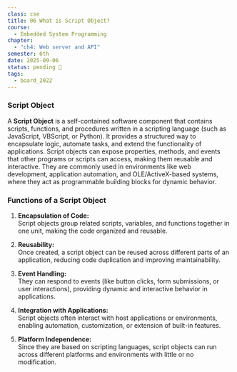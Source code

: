 ```yaml
---
class: cse
title: 06 What is Script Object?
course:
  - Embedded System Programming
chapter:
  - "ch4: Web server and API"
semester: 6th
date: 2025-09-06
status: pending 🛑
tags:
  - board_2022
---
```


### **Script Object**

A **Script Object** is a self-contained software component that contains scripts, functions, and procedures written in a scripting language (such as JavaScript, VBScript, or Python). It provides a structured way to encapsulate logic, automate tasks, and extend the functionality of applications. Script objects can expose properties, methods, and events that other programs or scripts can access, making them reusable and interactive. They are commonly used in environments like web development, application automation, and OLE/ActiveX-based systems, where they act as programmable building blocks for dynamic behavior.

### **Functions of a Script Object**

1. **Encapsulation of Code:**  
    Script objects group related scripts, variables, and functions together in one unit, making the code organized and reusable.
    
2. **Reusability:**  
    Once created, a script object can be reused across different parts of an application, reducing code duplication and improving maintainability.
    
3. **Event Handling:**  
    They can respond to events (like button clicks, form submissions, or user interactions), providing dynamic and interactive behavior in applications.
    
4. **Integration with Applications:**  
    Script objects often interact with host applications or environments, enabling automation, customization, or extension of built-in features.
    
5. **Platform Independence:**  
    Since they are based on scripting languages, script objects can run across different platforms and environments with little or no modification.